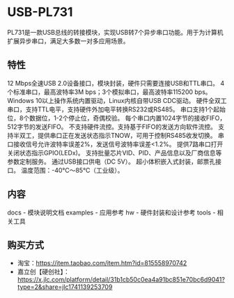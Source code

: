 # USB-PL731
PL731是一款USB总线的转接模块，实现USB转7个异步串口功能。用于为计算机扩展异步串口，满足大多数一对多应用场景。

## 特性
12 Mbps全速USB 2.0设备接口，模块封装，硬件只需要连接USB和TTL串口。
4个标准串口，最高波特率3M bps；3个模拟串口，最高波特率115200 bps。
Windows 10以上操作系统内置驱动，Linux内核自带USB CDC驱动。 
硬件全双工串口，支持TTL电平，支持硬件外加电平转换RS232或RS485。 
串口支持1个起始位，8个数据位，1-2个停止位，奇偶校验。 
每个串口内置1024字节的接收FIFO，512字节的发送FIFO。 
不支持硬件流控。支持基于FIFO的发送方向软件流控。
支持半双工，提供串口正在发送状态指示TNOW，可用于控制RS485收发切换。 
串口接收信号允许波特率误差2%，发送信号波特率误差<1.2%。
提供7路串口打开关闭状态指示GPIO(LEDx)。
支持批量芯片VID、PID、产品信息以及厂商信息等参数定制服务。
通过USB接口供电（DC 5V）。 
超小体积嵌入式封装，邮票孔接口。
温度范围：-40℃～85℃（工业级）。

## 内容
docs - 模块说明文档
examples - 应用参考
hw - 硬件封装和设计参考
tools - 相关工具

## 购买方式
- 淘宝：https://item.taobao.com/item.htm?id=815558970742
- 嘉立创【硬创社】：https://x.jlc.com/platform/detail/31b1cb50c0ea4a91bc851e70bc6d9041?type=2&share=jlc1741139253709


